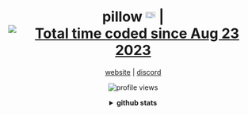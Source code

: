<div align="center">
<h1>pillow <img src="https://avatars.githubusercontent.com/u/85362273" width="20" height="20" style="display: inline-block;"> | <a href="[https://wakatime.com/@138f06ef-8508-4cc7-9169-218c289f9057](https://wakatime.com/@AnotherPillow)"><img src="https://wakatime.com/badge/user/08869ee2-09c0-4260-af19-67b369ad3d06.svg" alt="Total time coded since Aug 23 2023" /></a> </img></h1> 

<a href="http://pillow.rocks" target="_blank"> website</a>  |
<a href="https://discordid.netlify.app/?id=718881941465596026" target="_blank">discord</a>

![profile views](https://komarev.com/ghpvc/?username=anotherpillow&color=blueviolet)

<details>
<summary><strong>github stats</strong></summary>

#### streak
[![GitHub Streak](https://github-readme-streak-stats-one-topaz.vercel.app?user=AnotherPillow&theme=tokyonight&hide_border=true)](https://git.io/streak-stats)


#### metrics
![Metrics](https://github.com/AnotherPillow/AnotherPillow/blob/master/github-metrics.svg)

</details>
</div>

